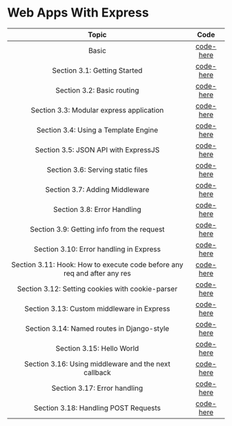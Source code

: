 # Web Apps With Express

| **Topic** | **Code** |
|:---------:|:--------:|
| Basic | [code-here](/chapters/3/codes/3.0/app.md) |
| Section 3.1: Getting Started | [code-here](/chapters/3/codes/3.1/app.js) |
| Section 3.2: Basic routing | [code-here](/chapters/3/codes/3.2/app.js) |
| Section 3.3: Modular express application | [code-here](/chapters/3/codes/3.3/app.js) |
| Section 3.4: Using a Template Engine | [code-here](/chapters/3/codes/3.4/app.js) |
| Section 3.5: JSON API with ExpressJS | [code-here](/chapters/3/codes/3.5/app.js) |
| Section 3.6: Serving static files | [code-here](/chapters/3/codes/3.6/app.md) |
| Section 3.7: Adding Middleware | [code-here](/chapters/3/codes/3.7/app.md) |
| Section 3.8: Error Handling | [code-here](/chapters/3/codes/3.8/app.js) |
| Section 3.9: Getting info from the request | [code-here](/chapters/3/codes/3.9/app.js) |
| Section 3.10: Error handling in Express | [code-here](/chapters/3/codes/3.10/app.js) |
| Section 3.11: Hook: How to execute code before any req and after any res | [code-here](/chapters/3/codes/3.11/app.js) |
| Section 3.12: Setting cookies with cookie-parser | [code-here](/chapters/3/codes/3.12/app.js) |
| Section 3.13: Custom middleware in Express | [code-here](/chapters/3/codes/3.13/app.js) |
| Section 3.14: Named routes in Django-style | [code-here](/chapters/3/codes/3.14/app.js) |
| Section 3.15: Hello World | [code-here](/chapters/3/codes/3.15/app.js) |
| Section 3.16: Using middleware and the next callback | [code-here](/chapters/3/codes/3.16/app.js) |
| Section 3.17: Error handling | [code-here](/chapters/3/codes/3.17/app.js) |
| Section 3.18: Handling POST Requests | [code-here](/chapters/3/codes/3.18/app.js) |
